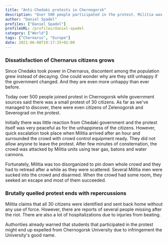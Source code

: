```yaml
---
title: "Anti-Chedaki protests in Chernogorsk"
description: "Over 500 people participated in the protest. Militia was used to quell the riot, dozens wounded and arrested."
author: "Daniel Spadel"
profiles: ["Daniel Spadel"]
profileURL: /profiles/daniel-spadel
category: ["World"]
tags: ["Chernarus", "Europe"]
date: 2021-06-08T19:17:25+02:00
---
```


### Dissatisfaction of Chernarus citizens grows

Since Chedaks took power in Chernarus, discontent among the population grew instead of decaying. One could wonder why are they still unhappy if the government changed. And they are even more unhappy than ever before.

Today over 500 people joined protest in Chernogorsk while government sources said there was a small protest of 30 citizens. As far as we've managed to discover, there were even citizens of Zelenogorsk and Severograd on the protest.

Initially there was little reaction from Chedaki government and the protest itself was very peaceful as for the unhappiness of the citizens. However, quick escalation took place when Militia arrived after an hour and surrounded the crowd with crowd control equipment ready. They did not allow anyone to leave the protest. After few minutes of consternation, the crowd was attacked by Militia units using tear gas, batons and water cannons.

Fortunately, Militia was too disorganized to pin down whole crowd and they had to retread after a while as they were scattered. Several Militia men were sucked into the crowd and disarmed. When the crowd had some room, they seeked an escape and most of them succeeded.

### Brutally quelled protest ends with repercussions

Militia claims that all 30 citizens were identified and sent back home without any use of force. However, there are reports of several people missing after the riot. There are also a lot of hospitalizations due to injuries from beating.

Authorities already warned that students that participated in the protest might end up expelled from Chernogorsk University due to infringement the University's good name.
